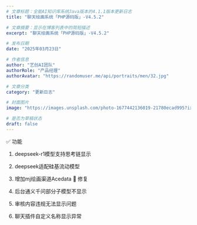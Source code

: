 ```yaml
---
# 文章标题：全能AI知识库系统Java版本的4.1.1版本更新日志
title: "聊天绘画系统「PHP源码版」-V4.5.2"

# 文章摘要：显示在博客列表中的简短描述
excerpt: "聊天绘画系统「PHP源码版」-V4.5.2"

# 发布日期
date: "2025年03月23日"

# 作者信息
author: "艺创AI团队"
authorRole: "产品经理" 
authorAvatar: "https://randomuser.me/api/portraits/men/32.jpg"

# 文章分类
category: "更新日志"

# 封面图片
image: "https://images.unsplash.com/photo-1677442136019-21780ecad995?ixlib=rb-4.0.3&auto=format&fit=crop&w=2070&q=90&fm=webp"

# 是否为草稿状态
draft: false
---
```


✅ 功能

1. deepseek-r1模型支持思考链显示
2. deepseek适配硅基流动模型
3. 增加mj绘画渠道Acedata
🐞 修复

1. 后台通义千问部分子模型不显示
2. 审核内容违规无法显示问题
3. 聊天插件自定义名称显示异常